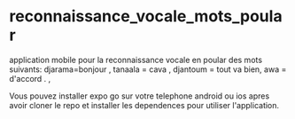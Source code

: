 # reconnaissance_vocale_mots_poular
application mobile pour la reconnaissance vocale en poular des mots suivants: 
djarama=bonjour , tanaala = cava , djantoum = tout va bien, awa = d'accord . , 

Vous pouvez installer expo go sur votre telephone android ou ios apres avoir cloner le repo et installer les dependences pour utiliser l'application.

